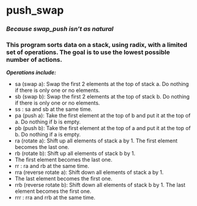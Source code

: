 # push_swap


### ***Because swap_push isn’t as natural***

### This program sorts data on a stack, using radix, with a limited set of operations. The goal is to use the lowest possible number of actions.

 ***Operations include:***
 - sa (swap a): Swap the first 2 elements at the top of stack a.
   Do nothing if there is only one or no elements.
 - sb (swap b): Swap the first 2 elements at the top of stack b.
   Do nothing if there is only one or no elements.
 - ss : sa and sb at the same time.
 - pa (push a): Take the first element at the top of b and put it at the top of a.
   Do nothing if b is empty.
 - pb (push b): Take the first element at the top of a and put it at the top of b.
   Do nothing if a is empty.
 - ra (rotate a): Shift up all elements of stack a by 1.
   The first element becomes the last one.
 - rb (rotate b): Shift up all elements of stack b by 1.
 - The first element becomes the last one.
 - rr : ra and rb at the same time.
 - rra (reverse rotate a): Shift down all elements of stack a by 1.
 - The last element becomes the first one.
 - rrb (reverse rotate b): Shift down all elements of stack b by 1.
   The last element becomes the first one.
 - rrr : rra and rrb at the same time.
